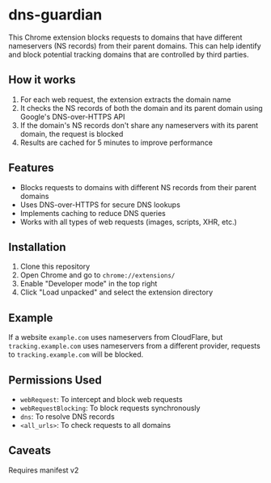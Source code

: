 # dns-guardian
This Chrome extension blocks requests to domains that have different nameservers (NS records) from their parent domains. This can help identify and block potential tracking domains that are controlled by third parties.

## How it works

1. For each web request, the extension extracts the domain name
2. It checks the NS records of both the domain and its parent domain using Google's DNS-over-HTTPS API
3. If the domain's NS records don't share any nameservers with its parent domain, the request is blocked
4. Results are cached for 5 minutes to improve performance

## Features

- Blocks requests to domains with different NS records from their parent domains
- Uses DNS-over-HTTPS for secure DNS lookups
- Implements caching to reduce DNS queries
- Works with all types of web requests (images, scripts, XHR, etc.)

## Installation

1. Clone this repository
2. Open Chrome and go to `chrome://extensions/`
3. Enable "Developer mode" in the top right
4. Click "Load unpacked" and select the extension directory

## Example

If a website `example.com` uses nameservers from CloudFlare, but `tracking.example.com` uses nameservers from a different provider, requests to `tracking.example.com` will be blocked.

## Permissions Used

- `webRequest`: To intercept and block web requests
- `webRequestBlocking`: To block requests synchronously
- `dns`: To resolve DNS records
- `<all_urls>`: To check requests to all domains

## Caveats

Requires manifest v2
